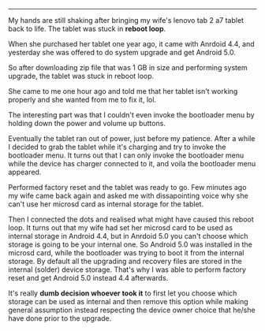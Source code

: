 
---

My hands are still shaking after bringing my wife's lenovo tab 2 a7 tablet back to life. The tablet was stuck in **reboot loop**.

When she purchased her tablet one year ago, it came with Anrdoid 4.4, and yesterday she was offered to do system upgrade and get Android 5.0.

So after downloading zip file that was 1 GB in size and performing system upgrade, the tablet was stuck in reboot loop.

She came to me one hour ago and told me that her tablet isn't working properly and she wanted from me to fix it, lol.

The interesting part was that I couldn't even invoke the bootloader menu by holding down the power and volume up buttons.

Eventually the tablet ran out of power, just before my patience. After a while I decided to grab the tablet while it's charging and try to invoke the bootloader menu. It turns out that I can only invoke the bootloader menu while the device has charger connected to it, and voila the bootloader menu appeared.

Performed factory reset and the tablet was ready to go. Few minutes ago my wife came back again and asked me with dissapointing voice why she can't use her microsd card as internal storage for the tablet.

Then I connected the dots and realised what might have caused this reboot loop. It turns out that my wife had set her microsd card to be used as internal storage in Android 4.4, but in Anrdoid 5.0 you can't choose which storage is going to be your internal one. So Android 5.0 was installed in the microsd card, while the bootloader was trying to boot it from the internal storage. By default all the upgrading and recovery files are stored in the internal (solder) device storage. That's why I was able to perform factory reset and get Android 5.0 instead 4.4 afterwards.

It's really **dumb decision whoever took it** to first let you choose which storage can be used as internal and then remove this option while making general assumption instead respecting the device owner choice that he/she have done prior to the upgrade.

